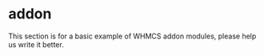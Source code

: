 # addon
This section is for a basic example of WHMCS addon modules, please help us write it better.
